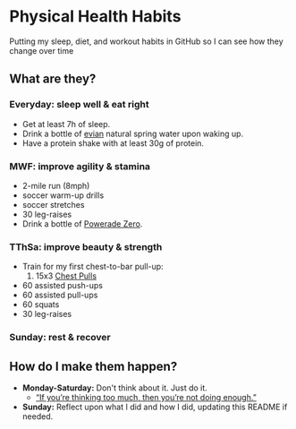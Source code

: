 # Physical Health Habits
Putting my sleep, diet, and workout habits in GitHub so I can see how they change over time
## What are they?
### Everyday: sleep well & eat right
- Get at least 7h of sleep.
- Drink a bottle of [evian](https://www.evian.com/en_us) natural spring water upon waking up.
- Have a protein shake with at least 30g of protein.
### MWF: improve agility & stamina
- 2-mile run (8mph)
- soccer warm-up drills
- soccer stretches
- 30 leg-raises
- Drink a bottle of [Powerade Zero](https://www.powerade.com/products/powerade-zero).
### TThSa: improve beauty & strength
- Train for my first chest-to-bar pull-up:
  1. 15x3 [Chest Pulls](https://youtu.be/644NJ6tA7JE?si=GvBM1B5fwheO02Ig&t=18)
- 60 assisted push-ups
- 60 assisted pull-ups
- 60 squats
- 30 leg-raises
### Sunday: rest & recover
## How do I make them happen?
- **Monday-Saturday:** Don't think about it. Just do it.
  - [“If you’re thinking too much, then you’re not doing enough.”](https://youtu.be/34vRhK6Imw0?si=AS--S1e0fSXAdT7Y)
- **Sunday:** Reflect upon what I did and how I did, updating this README if needed.
